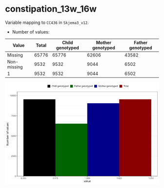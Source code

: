 # constipation_13w_16w
Variable mapping to `CC436` in `Skjema3_v12`.
- Number of values:

| Value | Total | Child genotyped | Mother genotyped | Father genotyped |
| ----- | ----- | --------------- | ---------------- | ---------------- |
| Missing | 65776 | 65776 | 62606 | 43582 |
| Non-missing | 9532 | 9532 | 9044 | 6502 |
| 1 | 9532 | 9532 | 9044 | 6502 |



![](constipation_13w_16w_n.png)



